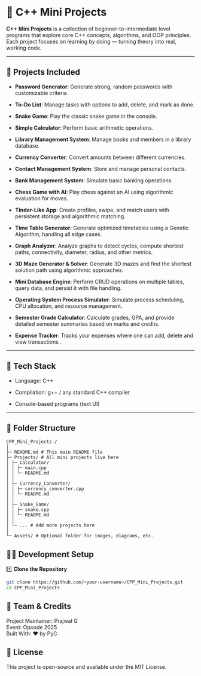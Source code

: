 # 📘 C++ Mini Projects

**C++ Mini Projects** is a collection of beginner-to-intermediate level programs that explore core C++ concepts, algorithms, and OOP principles. Each project focuses on learning by doing — turning theory into real, working code.

---

## 🚀 Projects Included

- **Password Generator**: Generate strong, random passwords with customizable criteria.

- **To-Do List**: Manage tasks with options to add, delete, and mark as done.

- **Snake Game**: Play the classic snake game in the console.

- **Simple Calculator**: Perform basic arithmetic operations.

- **Library Management System**: Manage books and members in a library database.

- **Currency Converter**: Convert amounts between different currencies.

- **Contact Management System**: Store and manage personal contacts.

- **Bank Management System**: Simulate basic banking operations.

- **Chess Game with AI**: Play chess against an AI using algorithmic evaluation for moves.

- **Tinder-Like App**: Create profiles, swipe, and match users with persistent storage and algorithmic matching.

- **Time Table Generator**: Generate optimized timetables using a Genetic Algorithm, handling all edge cases.

- **Graph Analyzer**: Analyze graphs to detect cycles, compute shortest paths, connectivity, diameter, radius, and other metrics.

- **3D Maze Generator & Solver**: Generate 3D mazes and find the shortest solution path using algorithmic approaches.

- **Mini Database Engine**: Perform CRUD operations on multiple tables, query data, and persist it with file handling.

- **Operating System Process Simulator**: Simulate process scheduling, CPU allocation, and resource management.

- **Semester Grade Calculator**: Calculate grades, GPA, and provide detailed semester summaries based on marks and credits.

- **Expense Tracker**: Tracks your expenses where one can add, delete and view transactions .
---

## 🧱 Tech Stack

- Language: C++

- Compilation: g++ / any standard C++ compiler

- Console-based programs (text UI)

---
## 📁 Folder Structure
```
CPP_Mini_Projects-/
│
├─ README.md # This main README file
├─ Projects/ # All mini projects live here
│ ├─ Calculator/
│ │ ├─ main.cpp
│ │ └─ README.md
│ │
│ ├─ Currency_Converter/
│ │ ├─ currency_converter.cpp
│ │ └─ README.md
│ │
│ ├─ Snake_Game/
│ │ ├─ snake.cpp
│ │ └─ README.md
│ │
│ └─ ... # Add more projects here
│
└─ Assets/ # Optional folder for images, diagrams, etc.
```
## 🧑‍💻 Development Setup

1️⃣ **Clone the Repository**  
```bash
git clone https://github.com/<your-username>/CPP_Mini_Projects.git
cd CPP_Mini_Projects

```
## 🌟 Team & Credits  
Project Maintainer: Prajwal G  
Event: Opcode 2025  
Built With: ❤️ by PyC  

## 📜 License  
This project is open-source and available under the MIT License.
